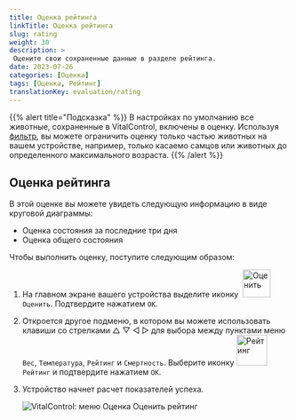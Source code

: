 ```yaml
---
title: Оценка рейтинга
linkTitle: Оценка рейтинга
slug: rating
weight: 30
description: >
 Оцените свои сохраненные данные в разделе рейтинга.
date: 2023-07-26
categories: [Оценка]
tags: [Оценка, Рейтинг]
translationKey: evaluation/rating
---
```

{{% alert title="Подсказка" %}}
В настройках по умолчанию все животные, сохраненные в VitalControl, включены в оценку. Используя [фильтр](../../filter/), вы можете ограничить оценку только частью животных на вашем устройстве, например, только касаемо самцов или животных до определенного максимального возраста.
{{% /alert %}}

## Оценка рейтинга

В этой оценке вы можете увидеть следующую информацию в виде круговой диаграммы:
- Оценка состояния за последние три дня
- Оценка общего состояния

Чтобы выполнить оценку, поступите следующим образом:

1. На главном экране вашего устройства выделите иконку &nbsp;<img src="/icons/main/evaluation.svg" width="50" align="bottom" alt="Оценить" />&nbsp; `Оценить`. Подтвердите нажатием `OK`.

2. Откроется другое подменю, в котором вы можете использовать клавиши со стрелками △ ▽ ◁ ▷ для выбора между пунктами меню `Вес`, `Температура`, `Рейтинг` и `Смертность`. Выберите иконку <img src="/icons/evaluation/rating.svg" width="55" align="bottom" alt="Рейтинг" />&nbsp; `Рейтинг` и подтвердите нажатием `OK`.

3. Устройство начнет расчет показателей успеха.

   ![VitalControl: меню Оценка Оценить рейтинг](../images/rating.png "Оценить рейтинг")
